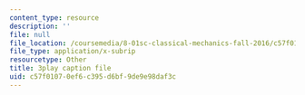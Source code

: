 ```yaml
---
content_type: resource
description: ''
file: null
file_location: /coursemedia/8-01sc-classical-mechanics-fall-2016/c57f01070ef6c395d6bf9de9e98daf3c_30Ww1HsRblM.srt
file_type: application/x-subrip
resourcetype: Other
title: 3play caption file
uid: c57f0107-0ef6-c395-d6bf-9de9e98daf3c
---
```

